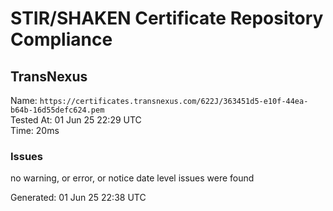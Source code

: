 # STIR/SHAKEN Certificate Repository Compliance

## TransNexus

Name: `https://certificates.transnexus.com/622J/363451d5-e10f-44ea-b64b-16d55defc624.pem`\
Tested At: 01 Jun 25 22:29 UTC\
Time: 20ms

### Issues

no warning, or error, or notice date level issues were found

Generated: 01 Jun 25 22:38 UTC